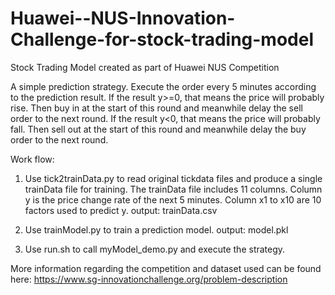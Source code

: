 # Huawei--NUS-Innovation-Challenge-for-stock-trading-model
Stock Trading Model created as part of Huawei NUS Competition

A simple prediction strategy. 
Execute the order every 5 minutes according to the prediction result. 
If the result y>=0, that means the price will probably rise. 
Then buy in at the start of this round and meanwhile delay the sell order to the next round.
If the result y<0, that means the price will probably fall. 
Then sell out at the start of this round and meanwhile delay the buy order to the next round.

Work flow:
1. Use tick2trainData.py to read original tickdata files and produce a single trainData file for training.
    The trainData file includes 11 columns. 
    Column y is the price change rate of the next 5 minutes.
    Column x1 to x10 are 10 factors used to predict y.
    output: trainData.csv

2. Use trainModel.py to train a prediction model.
    output: model.pkl

3. Use run.sh to call myModel_demo.py and execute the strategy.

More information regarding the competition and dataset used can be found here: https://www.sg-innovationchallenge.org/problem-description
